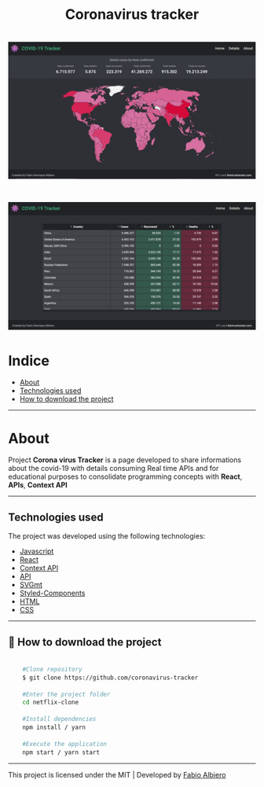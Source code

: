 <h1 align="center">Coronavirus tracker<h1>

<h1> <img src="img/screen-1.png" alt=""> 
<h1> <img src="img/screen-2.png" alt="">

# Indice
- [About](#-about)
- [Technologies used](#-technologies-used)
- [How to download the project](#-how-to-download-the-project)

---

# About
Project **Corona virus Tracker** is a page developed to share informations about the covid-19 with details consuming Real time APIs and for educational purposes to consolidate programming concepts with **React**, **APIs**, **Context API**


---

## Technologies used 

The project was developed using the following technologies:

- [Javascript](https://www.w3schools.com/js/default.asp)
- [React](https://pt-br.reactjs.org/)
- [Context API](https://reactjs.org/docs/context.html)
- [API](https://api.covid19api.com/)
- [SVGmt](https://hugozap.github.io/react-svgmt/#api)
- [Styled-Components](https://styled-components.com/)
- [HTML](https://www.w3schools.com/html/)
- [CSS](https://www.w3schools.com/css/default.asp)


---

## 📁 How to download the project
```bash

    #Clone repository
    $ git clone https://github.com/coronavirus-tracker

    #Enter the project folder
    cd netflix-clone

    #Install dependencies
    npm install / yarn

    #Execute the application
    npm start / yarn start

```

---
This project is licensed under the MIT | Developed by [Fabio Albiero](http://fabioalbiero.com/)